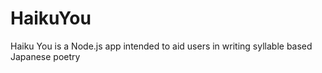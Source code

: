 # HaikuYou
Haiku You is a Node.js app intended to aid users in writing syllable based Japanese poetry

